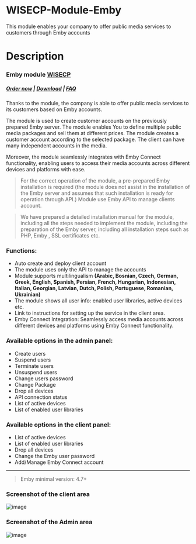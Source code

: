 # WISECP-Module-Emby
This module enables your company to offer public media services to customers through Emby accounts

# Description

### Emby module **[WISECP](https://puqcloud.com/link.php?id=78)** 

##### [Order now](https://puqcloud.com/index.php?rp=/store/wisecp-module-emby) | [Download](https://download.puqcloud.com/WISECP/Product/PUQ_WISECP-Emby/) | [FAQ](https://faq.puqcloud.com/)

Thanks to the module, the company is able to offer public media services to its customers based on Emby accounts.

The module is used to create customer accounts on the previously prepared Emby server. The module enables You to define multiple public media packages and sell them at different prices. The module creates a customer account according to the selected package. The client can have many independent accounts in the media.

Moreover, the module seamlessly integrates with Emby Connect functionality, enabling users to access their media accounts across different devices and platforms with ease.

>For the correct operation of the module, a pre-prepared Emby installation is required (the module does not assist in the installation of the Emby server and assumes that such installation is ready for operation through API.) Module use Emby API to manage clients account.

>We have prepared a detailed installation manual for the module, including all the steps needed to implement the module, including the preparation of the Emby server, including all installation steps such as PHP, Emby , SSL certificates etc.

### Functions:

- Auto create and deploy client account
- The module uses only the API to manage the accounts
- Module supports multilingualism **(Arabic, Bosnian, Czech, German, Greek, English, Spanish, Persian, French, Hungarian, Indonesian, Italian, Georgian, Latvian, Dutch, Polish, Portuguese, Romanian, Ukrainian)**
- The module shows all user info: enabled user libraries, active devices etc.
- Link to instructions for setting up the service in the client area.
- Emby Connect Integration: Seamlessly access media accounts across different devices and platforms using Emby Connect functionality.

### Available options in the admin panel:

- Create users
- Suspend users
- Terminate users
- Unsuspend users
- Change users password
- Change Package
- Drop all devices
- API connection status
- List of active devices
- List of enabled user libraries

### Available options in the client panel:

- List of active devices
- List of enabled user libraries
- Drop all devices
- Change the Emby user password
- Add/Manage Emby Connect account

- - - - - -

>Emby minimal version: 4.7+

### Screenshot of the client area

![image](https://github.com/PUQ-sp-z-o-o/WISECP-Module-Emby/assets/81689153/0b98fa76-e01a-4bd9-84a6-c9ccd491ae6f)

### Screenshot of the Admin area

![image](https://github.com/PUQ-sp-z-o-o/WISECP-Module-Emby/assets/81689153/ee46531f-59f0-421d-8628-a3e8a2364361)
